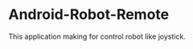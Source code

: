Android-Robot-Remote
====================

This application making for control robot like joystick.
